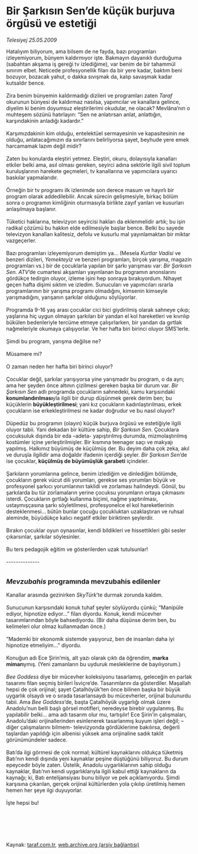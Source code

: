 # Bir Şarkısın Sen’de küçük burjuva örgüsü ve estetiği

*Telesiyej 25.05.2009*

<div class="taraf_structure_2col_1zq">
<div class="margen_n">



 <p>Hatalıyım biliyorum, ama bilsem de ne fayda, bazı programları izleyemiyorum, bünyem kaldırmıyor işte. Bakmayın dayanıklı durduğuma (sabahtan akşama iş gereği tv izlediğime), var benim de bir tahammül sınırım elbet. Neticede profesyonellik filan da bir yere kadar, baktım beni bozuyor, bozacak yahut, o dakka sıvışmak da, kalıp savaşmak kadar kutsaldır bence. <br/><br/>Zira benim bünyemin kaldırmadığı dizileri ve programları zaten <i>Taraf</i> okurunun bünyesi de kaldırmaz nasılsa, yapımcılar ve kanallara gelince, diyelim ki benim doyumsuz eleştirilerimi okudular, ne olacak? Mevlâna’nın o muhteşem sözünü hatırlayın: “Sen ne anlatırsan anlat, anlattığın, karşındakinin anladığı kadardır.” <br/><br/>Karşımızdakinin kim olduğu, entelektüel sermayesinin ve kapasitesinin ne olduğu, anlatacağımızın da sınırlarını belirliyorsa şayet, beyhude yere emek harcamamak lazım değil midir? <br/><br/>Zaten bu konularda eleştiri yetmez. Eleştiri, okuru, dolayısıyla kanalları etkiler belki ama, asıl olması gereken, seyirci adına sektörle ilgili sivil toplum kuruluşlarının harekete geçmeleri, tv kanallarına ve yapımcılara uyarıcı baskılar yapmalarıdır. <br/><br/>Örneğin bir tv programı ilk izlenimde son derece masum ve hayırlı bir program olarak addedilebilir. Ancak sürecin gelişmesiyle, birkaç bölüm sonra o programın kimliğinin oturmasıyla birlikte zayıf yanları ve kusurları anlaşılmaya başlanır. <br/><br/>Tüketici haklarına, televizyon seyircisi hakları da eklenmelidir artık; bu işin radikal çözümü bu hakkın elde edilmesiyle başlar bence. Belki bu sayede televizyon kanalları kalitesiz, defolu ve kusurlu mal yayınlamaktan bir miktar vazgeçerler. <br/><br/>Bazı programları izleyemiyorum demiştim ya... (Mesela <i>Kurtlar Vadisi</i> ve benzeri dizileri, <i>Yemekteyiz</i> ve benzeri programları, birçok yarışma, magazin programları vs.) bir de çocuklarla yapılan bir şarkı yarışması var:<i> Bir Şarkısın Sen.</i> <i>ATV</i>’de cumartesi akşamları yayınlanan bu programın anonslarını gördükçe tedirgin oluyor, izleme işini hep sonraya bırakıyordum. Nihayet geçen hafta dişimi sıktım ve izledim. Sunucuları ve yapımcıları ısrarla programlarının bir yarışma programı olmadığını, kimsenin kimseyle yarışmadığını, yarışanın şarkılar olduğunu söylüyorlar. <br/><br/>Programda 9-16 yaş arası çocuklar cici bici giydirilmiş olarak sahneye çıkıp; yaşlarına hiç uygun olmayan şarkıları bir yandan el kol hareketleri ve kıvrılıp bükülen bedenleriyle tercüme etmeye çalışırlarken, bir yandan da gırtlak nağmeleriyle okumaya çalışıyorlar. Ve her hafta biri birinci oluyor SMS’lerle. <br/><br/>Şimdi bu program, yarışma değilse ne? <br/><br/>Müsamere mi? <br/><br/>O zaman neden her hafta biri birinci oluyor? <br/><br/>Çocuklar değil, şarkılar yarışıyorsa yine yarışmadır bu program, o da ayrı; ama her şeyden önce altının çizilmesi gereken başka bir durum var.<i> Bir Şarkısın Sen</i> adlı programda çocukların sahnedeki, kamu karşısındaki<b> konumlandırılması</b>yla ilgili bir durup düşünmek gerek derim ben; bu küçüklerin <b>büyükleştirilmesi</b>;<b> </b>yani kız çocukların kadınlaştırılması, erkek çocukların ise erkekleştirilmesi ne kadar doğrudur ve bu nasıl oluyor? <br/><br/>Düpedüz bu programın (olayın) küçük burjuva örgüsü ve estetiğiyle ilgili oluyor tabii. Yani dekadan bir kültüre sahip, <i>Bir Şarkısın Sen</i>. Çocuklara çocuksuluk dışında bir eda –adeta- yapıştırılmış durumda, mizmolaştırılmış kostümler içine yerleştirilmişler. Bir kısmına teenager saçı ve makyajı yapılmış. Halkımız büyümüş de küçülmüş der. Bu deyim daha çok zeka, akıl ve duruşla ilgilidir ama doğaldır ifadenin içerdiği şeyler. <i>Bir Şarkısın Sen</i>’de ise çocuklar, <b>küçülmüş de büyümüşlük garabeti</b> içindeler. <br/><br/>Şarkıların yorumlarına gelince, benim izlediğim ve dinlediğim bölümde, çocukların gerek vücut dili yorumları, gerekse ses yorumları büyük ve profesyonel şarkıcı yorumlarının taklidi ve zorlaması halindeydi. Gönül, bu şarkılarda bu tür zorlamaların yerine çocuksu yorumların ortaya çıkmasını isterdi. Çocukların gırtlağı kullanma biçimi, nağme yaptırılması, ustaymışçasına şarkı söyletilmesi, profesyonelce el kol hareketlerinin desteklenmesi... bütün bunlar çocuğu çocukluktan uzaklaştıran ve ruhsal aleminde, büyüdükçe kalıcı negatif etkiler biriktiren şeylerdir. <br/><br/>Bırakın çocuklar oyun oynasınlar, kendi bildikleri ve hissettikleri gibi sesler çıkarsınlar, şarkılar söylesinler. <br/><br/>Bu ters pedagojik eğitim ve gösterilerden uzak tutulsunlar! <br/><br/>--------------<i> <br/><br/><br/><font size="4"><strong>Mevzubahis</strong></font></i><font size="4"><strong> programında mevzubahis edilenler <br/></strong></font><br/>Kanallar arasında gezinirken <i>SkyTürk</i>’te durmak zorunda kaldım. <br/><br/>Sunucunun karşısındaki konuk tuhaf şeyler söylüyordu çünkü; “Manipüle ediyor, hipnotize ediyor...” filan diyordu. Konuk, kendi mücevher tasarımlarından böyle bahsediyordu. (Bir daha düşünse derim ben, bu kelimeleri olur olmaz kullanmadan önce.) <br/><br/>“Mademki bir ekonomik sistemde yaşıyoruz, ben de insanları daha iyi hipnotize etmeliyim...” diyordu. <br/><br/>Konuğun adı Ece Şirin’miş, alt yazı olarak çıktı da öğrendim, <b>marka mimarı</b>ymış. (Yeni zamanların bu uyduruk mesleklerine de bayılıyorum.) <i><br/><br/>Bee Goddess</i> diye bir mücevher koleksiyonu tasarlamış, geleceğin en parlak tasarımı filan seçmiş birileri İsviçre’de. Tasarımlarını da gösterdiler. Maşallah hepsi de çok orijinal; şayet Çatalhöyük’ten önce bilinen başka bir büyük uygarlık olsaydı ve o sırada tasarlansaydı bu mücevherler, orijinal bulunurdu tabii. Ama <i>Bee Goddess</i>’de, başta Çatalhöyük uygarlığı olmak üzere Anadolu’nun belli başlı görsel motifleri, neredeyse birebir uygulanmış. Bu yapılabilir belki... ama adı tasarım olur mu, tartışılır! Ece Şirin’in çalışmaları, Anadolu’daki orijinallerinden esinlenerek tasarlanmış kuyum işleri değil; –diğer çalışmalarını bilmem- televizyonda gördüklerime bakılırsa, değerli taşlardan yapıldığı için albenisi yüksek ama orijinaline sadık taklit görünümündeler sadece. <br/><br/>Batı’da ilgi görmesi de çok normal; kültürel kaynaklarını oldukça tüketmiş Batı’nın kendi dışında yeni kaynaklar peşine düştüğünü biliyoruz. Bu durum epeycedir böyle zaten. Üstelik, Anadolu uygarlıklarının sahip olduğu kaynaklar, Batı’nın kendi uygarlıklarıyla ilgili kabul ettiği kaynakların da kaynağı; ki, Batı entelijansiyası bunu biliyor ve pek açıklamıyordu. Şimdi karşısına çıkarılan, gerçek orijinal kültürlerden yola çıkılıp üretilmiş hemen hemen her şeye ilgi duyuyorlar. <br/><br/>İşte hepsi bu!</p>
<br/>
<br/>
<br/>



<br/>


<div id="taraf_not">
</div>

</div>


</div>

Kaynak: [taraf.com.tr](http://www.taraf.com.tr:80/makale/5709.htm), [web.archive.org (arşiv bağlantısı)](http://web.archive.org/web/20090531194000/http://www.taraf.com.tr:80/makale/5709.htm)
